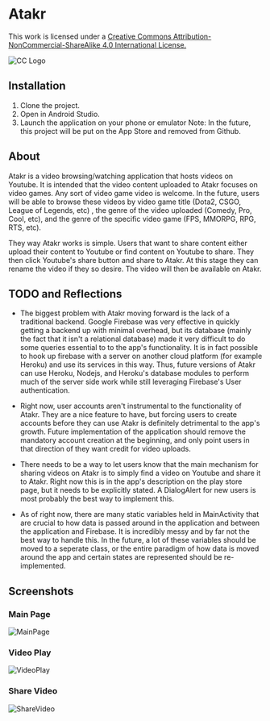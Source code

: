 # Atakr
This work is licensed under a [Creative Commons Attribution-NonCommercial-ShareAlike 4.0 International License.](https://creativecommons.org/licenses/by-nc-sa/4.0/legalcode)

![CC Logo](https://i.creativecommons.org/l/by-nc-sa/4.0/88x31.png)

## Installation
1. Clone the project.
2. Open in Android Studio.
3. Launch the application on your phone or emulator
Note: In the future, this project will be put on the App Store and removed from Github.

## About
Atakr is a video browsing/watching application that hosts videos on Youtube. It is intended that the video content uploaded to Atakr focuses on video games. Any sort of video game video is welcome. In the future, users will be able to browse these videos by video game title (Dota2, CSGO, League of Legends, etc) , the genre of the video uploaded (Comedy, Pro, Cool, etc), and the genre of the specific video game (FPS, MMORPG, RPG, RTS, etc).

They way Atakr works is simple. Users that want to share content either upload their content to Youtube or find content on Youtube to share. They then click Youtube's share button and share to Atakr. At this stage they can rename the video if they so desire. The video will then be available on Atakr.

## TODO and Reflections
* The biggest problem with Atakr moving forward is the lack of a traditional backend. Google Firebase was very effective in quickly getting a backend up with minimal overhead, but its database (mainly the fact that it isn't a relational database) made it very difficult to do some queries essential to to the app's functionality. It is in fact possible to hook up firebase with a server on another cloud platform (for example Heroku) and use its services in this way. Thus, future versions of Atakr can use Heroku, Nodejs, and Heroku's database modules to perform much of the server side work while still leveraging Firebase's User authentication.

* Right now, user accounts aren't instrumental to the functionality of Atakr. They are a nice feature to have, but forcing users to create accounts before they can use Atakr is definitely detrimental to the app's growth. Future implementation of the application should remove the mandatory account creation at the beginning, and only point users in that direction of they want credit for video uploads.

* There needs to be a way to let users know that the main mechanism for sharing videos on Atakr is to simply find a video on Youtube and share it to Atakr. Right now this is in the app's description on the play store page, but it needs to be explicitly stated. A DialogAlert for new users is most probably the best way to implement this.

* As of right now, there are many static variables held in MainActivity that are crucial to how data is passed around in the application and between the application and Firebase. It is incredibly messy and by far not the best way to handle this. In the future, a lot of these variables should be moved to a seperate class, or the entire paradigm of how data is moved around the app and certain states are represented should be re-implemented.

## Screenshots

### Main Page
![MainPage](https://github.com/itsnotafake/AMain/blob/master/MainActivity.jpg)

### Video Play
![VideoPlay](https://github.com/itsnotafake/AMain/blob/master/VideoPlay.png)

### Share Video
![ShareVideo](https://github.com/itsnotafake/AMain/blob/master/ShareVideo.png)
